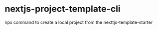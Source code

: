 # nextjs-project-template-cli
 npx command to create a local project from the nexttjs-template-starter
